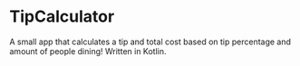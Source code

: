 # TipCalculator
A small app that calculates a tip and total cost based on tip percentage and amount of people dining! Written in Kotlin. 
